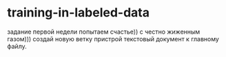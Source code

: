 # training-in-labeled-data
задание первой недели
попытаем счастье)) с честно жиженным газом))) 
создай новую ветку пристрой текстовый документ к главному файлу.
